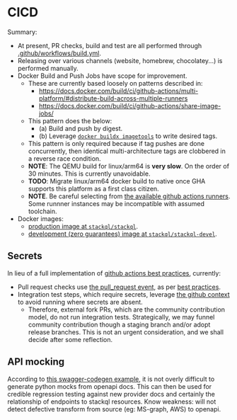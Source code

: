 

# CICD

Summary:

- At present, PR checks, build and test are all performed through [.github/workflows/build.yml](/.github/workflows/build.yml).
- Releasing over various channels (website, homebrew, chocolatey...) is performed manually.
- Docker Build and Push Jobs have scope for improvement. 
    - These are currently based loosely on patterns described in:
        - https://docs.docker.com/build/ci/github-actions/multi-platform/#distribute-build-across-multiple-runners
        - https://docs.docker.com/build/ci/github-actions/share-image-jobs/ 
    - This pattern does the below:
        - (a) Build and push by digest.
        - (b) Leverage [`docker buildx imagetools`](https://docs.docker.com/reference/cli/docker/buildx/imagetools/) to write desired tags.
    - This pattern is only required because if tag pushes are done concurrently, then identical multi-architecture tags are clobbered in a reverse race condition. 
    - **NOTE**: The QEMU build for linux/arm64 is **very slow**.  On the order of 30 minutes.  This is currently unavoidable.
    - **TODO**: Migrate linux/arm64 docker build to native once GHA supports this platform as a first class citizen.
    - **NOTE**.  Be careful selecting from [the available github actions runners](https://github.com/actions/runner-images).  Some runnner instances may be incompatible with assumed toolchain.
- Docker images:
    - [production image at `stackql/stackql`](https://hub.docker.com/r/stackql/stackql/tags).
    - [development (zero guarantees) image at `stackql/stackql-devel`](https://hub.docker.com/r/stackql/stackql-devel/tags).



## Secrets

In lieu of a full implementation of [github actions best practices](https://securitylab.github.com/research/github-actions-preventing-pwn-requests/), currently:
- Pull request checks use [the pull_request event](https://docs.github.com/en/actions/using-workflows/events-that-trigger-workflows#pull_request), as per [best practices](https://securitylab.github.com/research/github-actions-preventing-pwn-requests/).
- Integration test steps, which require secrets, leverage [the github context](https://docs.github.com/en/actions/learn-github-actions/contexts#github-context) to avoid running where secrets are absent.
    - Therefore, external fork PRs, which are the community contribution model, do not run integration tests.  Strategically, we may funnel community contribution though a staging branch and/or adopt release branches.  This is not an urgent consideration, and we shall decide after some reflection.

## API mocking

According to [this swagger-codegen example](https://github.com/swagger-api/swagger-codegen/blob/master/bin/python-flask-petstore.sh), it is not overly difficult to generate python mocks from openapi docs.  This can then be used for credible regression testing against new provider docs and certainly the relationship of endpoints to stackql resources.  Know weakness: will not detect defective transform from source (eg: MS-graph, AWS) to openapi.

